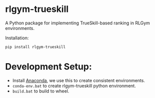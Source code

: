 # rlgym-trueskill

A Python package for implementing TrueSkill-based ranking in RLGym environments.

Installation:

    pip install rlgym-trueskill

# Development Setup:

- Install [Anaconda](https://www.anaconda.com/download/success), we use this to create consistent environments.
- ```conda-env.bat``` to create rlgym-trueskill python environment.
- ```build.bat``` to build to wheel.

